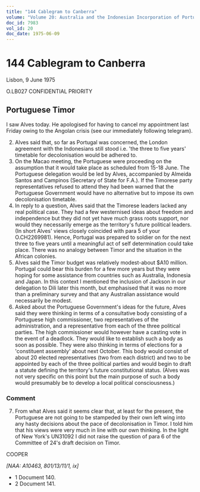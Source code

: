 ```yaml
---
title: "144 Cablegram to Canberra"
volume: "Volume 20: Australia and the Indonesian Incorporation of Portuguese Timor, 1974-1976"
doc_id: 7983
vol_id: 20
doc_date: 1975-06-09
---
```


# 144 Cablegram to Canberra

Lisbon, 9 June 1975

O.LB027 CONFIDENTIAL PRIORITY

## Portuguese Timor

I saw Alves today. He apologised for having to cancel my appointment last Friday owing to the Angolan crisis (see our immediately following telegram).

  2. Alves said that, so far as Portugal was concerned, the London agreement with the Indonesians still stood i.e. 'the three to five years' timetable for decolonisation would be adhered to.
  3. On the Macao meeting, the Portuguese were proceeding on the assumption that it would take place as scheduled from 15-18 June. The Portuguese delegation would be led by Alves, accompanied by Almeida Santos and Campinos (Secretary of State for F.A.). If the Timorese party representatives refused to attend they had been warned that the Portuguese Government would have no alternative but to impose its own decolonisation timetable.
  4. In reply to a question, Alves said that the Timorese leaders lacked any real political case. They had a few westernised ideas about freedom and independence but they did not yet have much grass roots support, nor would they necessarily emerge as the territory's future political leaders. (In short Alves' views closely coincided with para 5 of your O.CH2269981). Hence, Portugal was prepared to soldier on for the next three to five years until a meaningful act of self determination could take place. There was no analogy between Timor and the situation in the African colonies.
  5. Alves said the Timor budget was relatively modest-about $A10 million. Portugal could bear this burden for a few more years but they were hoping for some assistance from countries such as Australia, Indonesia and Japan. In this context I mentioned the inclusion of Jackson in our delegation to Dili later this month, but emphasised that it was no more than a preliminary survey and that any Australian assistance would necessarily be modest.
  6. Asked about the Portuguese Government's ideas for the future, Alves said they were thinking in terms of a consultative body consisting of a Portuguese high commissioner, two representatives of the administration, and a representative from each of the three political parties. The high commissioner would however have a casting vote in the event of a deadlock. They would like to establish such a body as soon as possible. They were also thinking in terms of elections for a 'constituent assembly' about next October. This body would consist of about 20 elected representatives (two from each district) and two to be appointed by each of the three political parties and would begin to draft a statute defining the territory's future constitutional status. (Alves was not very specific on this point but the main purpose of such a body would presumably be to develop a local political consciousness.)



### Comment

  7. From what Alves said it seems clear that, at least for the present, the Portuguese are not going to be stampeded by their own left wing into any hasty decisions about the pace of decolonisation in Timor. I told him that his views were very much in line with our own thinking. In the light of New York's UN31092 I did not raise the question of para 6 of the Committee of 24's draft decision on Timor.



COOPER

_[NAA: A10463, 801/13/11/1, ix]_

  * 1 Document 140.
  * 2 Document 141.



